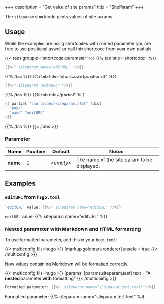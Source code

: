 +++
description = "Get value of site params"
title = "SiteParam"
+++

The `siteparam` shortcode prints values of site params.

## Usage

While the examples are using shortcodes with named parameter you are free to use positional aswell or call this shortcode from your own partials.

{{< tabs groupid="shortcode-parameter">}}
{{% tab title="shortcode" %}}

````go
{{%/* siteparam name="editURL" */%}}
````

{{% /tab %}}
{{% tab title="shortcode (positional)" %}}

````go
{{%/* siteparam "editURL" */%}}
````

{{% /tab %}}
{{% tab title="partial" %}}

````go
{{ partial "shortcodes/siteparam.html" (dict
  "page" .
  "name" "editURL"
)}}
````

{{% /tab %}}
{{< /tabs >}}

### Parameter

| Name                 | Position | Default          | Notes       |
|----------------------|----------|------------------|-------------|
| **name**             | 1        | _&lt;empty&gt;_  | The name of the site param to be displayed. |

## Examples

### `editURL` from `hugo.toml`

```go
`editURL` value: {{%/* siteparam name="editURL" */%}}
```

`editURL` value: {{% siteparam name="editURL" %}}

### Nested parameter with Markdown and HTML formatting

To use formatted parameter, add this in your `hugo.toml`:

{{< multiconfig file=hugo >}}
[markup.goldmark.renderer]
    unsafe = true
{{< /multiconfig >}}

Now values containing Markdown will be formatted correctly.

{{< multiconfig file=hugo >}}
[params]
    [params.siteparam.test]
        text = "A **nested** parameter <b>with</b> formatting"
{{< /multiconfig >}}

```go
Formatted parameter: {{%/* siteparam name="siteparam.test.text" */%}}
```

Formatted parameter: {{% siteparam name="siteparam.test.text" %}}
